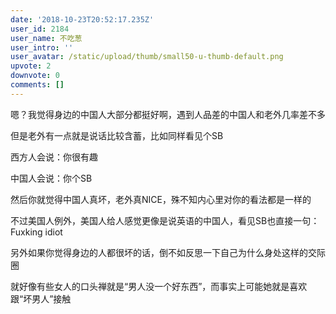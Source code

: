 ```yaml
---
date: '2018-10-23T20:52:17.235Z'
user_id: 2184
user_name: 不吃葱
user_intro: ''
user_avatar: /static/upload/thumb/small50-u-thumb-default.png
upvote: 2
downvote: 0
comments: []
---
```


嗯？我觉得身边的中国人大部分都挺好啊，遇到人品差的中国人和老外几率差不多

但是老外有一点就是说话比较含蓄，比如同样看见个SB

西方人会说：你很有趣

中国人会说：你个SB

然后你就觉得中国人真坏，老外真NICE，殊不知内心里对你的看法都是一样的

不过美国人例外，美国人给人感觉更像是说英语的中国人，看见SB也直接一句：Fuxking idiot

  

另外如果你觉得身边的人都很坏的话，倒不如反思一下自己为什么身处这样的交际圈

就好像有些女人的口头禅就是“男人没一个好东西”，而事实上可能她就是喜欢跟“坏男人”接触
